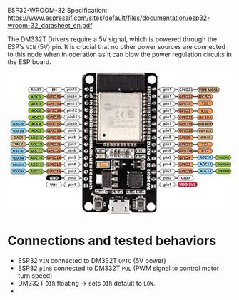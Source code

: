 ESP32-WROOM-32 Specification: https://www.espressif.com/sites/default/files/documentation/esp32-wroom-32_datasheet_en.pdf

The DM332T Drivers require a 5V signal, which is powered through the ESP's `VIN` (5V) pin. It is crucial that no other power sources are connected to this node when in operation as it can blow the power regulation circuits in the ESP board.

![ESP32-WROOM-32 board pinout](ESP32_pinout.jpg)

# Connections and tested behaviors

- ESP32 `VIN` connected to DM332T `OPTO` (5V power)
- ESP32 `pin8` connected to DM332T `PUL` (PWM signal to control motor turn speed)
- DM332T `DIR` floating -> sets `DIR` default to `LOW`. 
- 